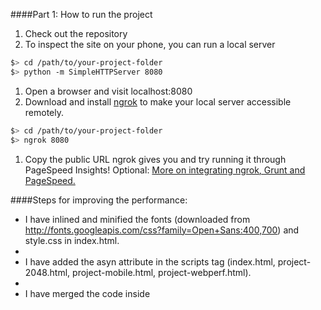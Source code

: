 
####Part 1: How to run the project


1. Check out the repository
1. To inspect the site on your phone, you can run a local server

  ```bash
  $> cd /path/to/your-project-folder
  $> python -m SimpleHTTPServer 8080
  ```

1. Open a browser and visit localhost:8080
1. Download and install [ngrok](https://ngrok.com/) to make your local server accessible remotely.

  ``` bash
  $> cd /path/to/your-project-folder
  $> ngrok 8080
  ```

1. Copy the public URL ngrok gives you and try running it through PageSpeed Insights! Optional: [More on integrating ngrok, Grunt and PageSpeed.](http://www.jamescryer.com/2014/06/12/grunt-pagespeed-and-ngrok-locally-testing/)


####Steps for improving the performance:

* I have inlined and minified the fonts (downloaded from http://fonts.googleapis.com/css?family=Open+Sans:400,700) and style.css in index.html.
* 
* I have added the asyn attribute in the scripts tag (index.html, project-2048.html, project-mobile.html, project-webperf.html).
* 
* I have merged the code inside <script> (index.html, project-2048.html, project-mobile.html, project-webperf.html) into perfmatters.js.
* 
* I have used http://www.willpeavy.com/minifier/ for reducing the html files (but not pizza.html).
* 
* I have used http://javascript-minifier.com/ and http://cssminifier.com/ for reducing all the js (but not main.js) and all the css files.
* 
* I have minified main.js into main.min.js and called from pizza.html.

